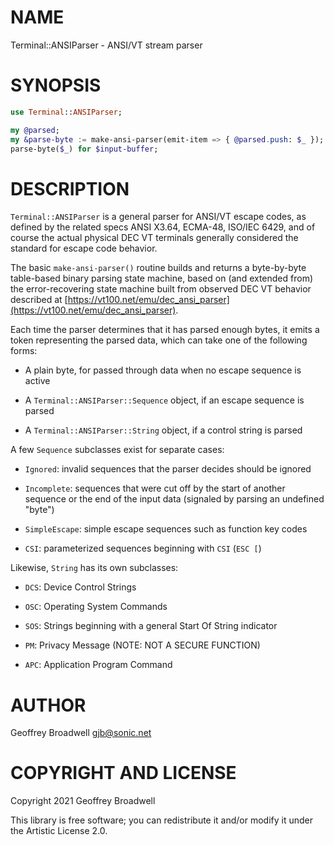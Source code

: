 NAME
====

Terminal::ANSIParser - ANSI/VT stream parser

SYNOPSIS
========

```raku
use Terminal::ANSIParser;

my @parsed;
my &parse-byte := make-ansi-parser(emit-item => { @parsed.push: $_ });
parse-byte($_) for $input-buffer;
```

DESCRIPTION
===========

`Terminal::ANSIParser` is a general parser for ANSI/VT escape codes, as defined by the related specs ANSI X3.64, ECMA-48, ISO/IEC 6429, and of course the actual physical DEC VT terminals generally considered the standard for escape code behavior.

The basic `make-ansi-parser()` routine builds and returns a byte-by-byte table-based binary parsing state machine, based on (and extended from) the error-recovering state machine built from observed DEC VT behavior described at [https://vt100.net/emu/dec_ansi_parser](https://vt100.net/emu/dec_ansi_parser).

Each time the parser determines that it has parsed enough bytes, it emits a token representing the parsed data, which can take one of the following forms:

  * A plain byte, for passed through data when no escape sequence is active

  * A `Terminal::ANSIParser::Sequence` object, if an escape sequence is parsed

  * A `Terminal::ANSIParser::String` object, if a control string is parsed

A few `Sequence` subclasses exist for separate cases:

  * `Ignored`: invalid sequences that the parser decides should be ignored

  * `Incomplete`: sequences that were cut off by the start of another sequence or the end of the input data (signaled by parsing an undefined "byte")

  * `SimpleEscape`: simple escape sequences such as function key codes

  * `CSI`: parameterized sequences beginning with `CSI` (`ESC [`)

Likewise, `String` has its own subclasses:

  * `DCS`: Device Control Strings

  * `OSC`: Operating System Commands

  * `SOS`: Strings beginning with a general Start Of String indicator

  * `PM`: Privacy Message (NOTE: NOT A SECURE FUNCTION)

  * `APC`: Application Program Command

AUTHOR
======

Geoffrey Broadwell <gjb@sonic.net>

COPYRIGHT AND LICENSE
=====================

Copyright 2021 Geoffrey Broadwell

This library is free software; you can redistribute it and/or modify it under the Artistic License 2.0.

